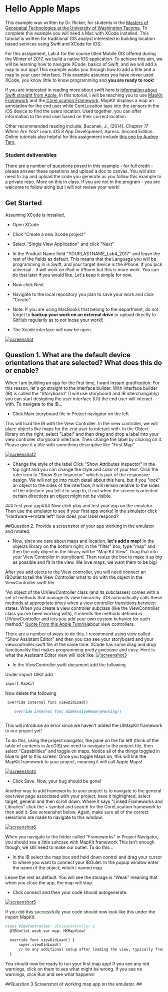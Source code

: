 # Hello Apple Maps 

This example was written by Dr. Ricker, for students in the <a href="http://www.tacoma.uw.edu/urban-studies/ms-program-overview">Masters of Geospatial Technologies at the University of Washington Tacoma</a>. To complete this example you will need a Mac with XCode installed. This tutorial is written for traditional GIS analyst interested in building location based services using Swift and XCode for iOS.

For this assignment, Lab 4 for the course titled Mobile GIS offered during the Winter of 2017, we build a native iOS application. To achieve this aim, we will be learning how to navigate XCode, basics of Swift, and we will add a map to our app! This example walks you through how to add a title and a map to your user interface. This example assumes you have never used XCode, you know little to know programming and **you are ready to rock**!

If you are interested in reading more about swift here is <a href="https://developer.apple.com/library/content/documentation/Swift/Conceptual/Swift_Programming_Language/index.html#//apple_ref/doc/uid/TP40014097-CH3-ID0">information about Swift straight from Apple.</a> In this tutorial, I will be teaching you to use <a href="https://developer.apple.com/reference/mapkit">MapKit Framework</a> and the<a href="https://developer.apple.com/reference/corelocation"> CoreLocation Framework</a>. MapKit displays a map an annotation for the end user while CoreLocation taps into the sensors in the iOS device to find the users location. Used together, you can offer information to the end user based on their current location. 

Other recommended reading include: Bucanek, J., (2014). _Chapter 17 Where Are You?_ Learn iOS 8 App Development, Apress. Second Edition.
Online tutorials also helpful for this assignment include <a href ="https://www.raywenderlich.com/90971/introduction-mapkit-swift-tutorial">this one by Audrey Tam.</a>

### Student deliverables  

There are a number of questions posed in this example - for full credit - please answer these questions and upload a doc to canvas. You will also need to zip and upload the code you generate as you follow this example to a private repo. More on this in class. If you are not in the program - you are welcome to follow along but I will not review your work! 

## Get Started

Assuming XCode is installed, 

- Open XCode 
- Click "Create a new Xcode project"
- Select "Single View Application" and click "Next"
- In the Product Name field "YOURLASTNAME_Lab4_2017" and leave the rest of the fields as default. 
This means that the Language you will be programming in is Swift, and your target device is the iPhone. 
If you pick universal - it will work on iPad or iPhone but this is more work. You can do that later if you would like. 
Let's keep it simple for now. 

- Now click Next 
- Navigate to the local repository you plan to save your work and click "Create" 
- Note: If you are using MacBooks that belong to the department, do not forget to **backup your work on an external drive** or upload directly to GitHub regularily as to not loose your work!!

- The Xcode interface will now be open.

[![screenshot](https://github.com/bricker0/HelloAppleMaps/blob/master/xcode1.png)](#features)

## Question 1. What are the default device orientations that are selected? What does this do or enable? 

When I am building an app for the first time, I want instant gratification. For this reason, let's go straight to the interface builder. With interface builder (IB) is called the "Storyboard" (I will use storyboard and IB interchangably) you can start designing the user interface (UI) the end user will interact with. To navigate to the IB...

- Click Main.storyboard file in Project navigator on the left 

This will load the IB with the View Controller. In the view controller, we will place objects like maps for the end user to interact with. In the Object library on the right, select "Label" and then drag and drop a label into your view controller storyboard interface. Then change the label by clicking on it. Please give it a title with something descriptive like "First Map"

[![screenshot2](https://github.com/bricker0/HelloAppleMaps/blob/master/xcode2.png)](#features)

- Change the style of the label
Click "Show Attributes Inspector" in the top right and you can change the style and color of your text. Click the ruler icon to "Show Size Inspector" which is part of the responsive design. We will not go into much detail about this here, but if you "lock" an object to the sides of the interface, it will remain relative to the sides of the interface you tell it to snap to, if not when the screen is oriented certain directions an object might not be visible.

###Test your app###
Now click play and test your app on the emulator. Then use the emulator to see if your first app works! In the simulator click "Hardware-->rotate left" how does your label respond? 

##Question 2. Provide a screenshot of your app working in the emulator and rotated. 

- Now, since we care about maps and location, **let's add a map!**
In the objects library on the bottom right, in the "filter" box, type "map" and then the only object in the library will be "Map Kit View". Drag that into your View Controller in storyboard. Then resize the box to make it as big as possible and fit in the view. We love maps, we want them to be big!

After you add ojects to the View controller, you will need connect an IBOutlet to tell the View Controller what to do with the object in the ViewController.swift file. 

"An object of the UIViewController class (and its subclasses) comes with a set of methods that manage its view hierarchy. iOS automatically calls these methods at appropriate times when a view controller transitions between states. When you create a view controller subclass (like the ViewController class you’ve been working with), it inherits the methods defined in UIViewController and lets you add your own custom behavior for each method." <a href="https://developer.apple.com/library/content/referencelibrary/GettingStarted/DevelopiOSAppsSwift/WorkWithViewControllers.html">Quote From this Apple Tutorial</a>about view controllers.

There are a number of ways to do this. 
I recommend using view called "Show Assistant Editor" and then you can see your storyboard and your viewcontroller.swift file at the same time. XCode has some drag and drop functionality that makes programming pretty awesome and easy. Here is what the Assistant Editor view will look like. 
[![screenshot3](https://github.com/bricker0/HelloAppleMaps/blob/master/xcode3.png)](#features)

- In the ViewController.swift document add the following

Under import UIKit add

```markdown
import MapKit

```
Now delete the following 

```markdown
 override internal func viewDidLoad()

    override internal func didReceiveMemoryWarning()
  
  ```
This will introduce an error since we haven't added the UIMapKit framework to our project yet!
  
To do this, using the project navigator, the pane on the far left (think of the table of contents in ArcGIS) we need to navigate to the project file, then select "Capabilities" and toggle on maps. Notice all of the things toggled in blue to get to this screen. Once you toggle Maps on, this will link the MapKit.framework to your project, meaning it will call Apple Maps!

[![screenshot4](https://github.com/bricker0/HelloAppleMaps/blob/master/xcode4.png)](#features)

- Click Save. Now, your bug should be gone! 

Another way to add frameworks to your project is to navigate to the general overview page associated with your project, have it highlighted, select target, general and then scroll down. Where it says "Linked Frameworks and Libraries" click the + symbol and search for the CoreLocation framework to then add it. See screenshot below. Again, make sure all of the correct selections are made to navigate to this window.
   
  [![screenshot6](https://github.com/bricker0/HelloAppleMaps/blob/master/Xcode6.png)](#features)

When you navigate to the folder called "Frameworks" in Project Navigator, you should see a little suitcase with MapKit.framework
This isn't enough though, we still need to make our outlet. To do this...

- In the IB select the map box and hold down control and drag your cursor to where you want to connect your IBOulet. In the popup window enter the name of the object, which I named map.

Leave the rest as default. You will see the storage is "Weak" meaning that when you close the app, the map will stop.

-  Click connect and then your code should autogenerate. 

[![screenshot5](https://github.com/bricker0/HelloAppleMaps/blob/master/xcode5.png)](#features)

If you did this successfully your code should now look like this under the import MapKit.

  ```markdown
class ViewController: UIViewController {
    @IBOutlet weak var map: MKMapView!

    override func viewDidLoad() {
        super.viewDidLoad()
        // Do any additional setup after loading the view, typically from a nib.
    }

   ```
   You should now be ready to run your first map app! If you see any red warnings, click on them to see what might be wrong. 
   If you see no warnings, click Run and see what happens! 
   
 ##Question 3 Screenshot of working map app on the emulator. ##
   
  
